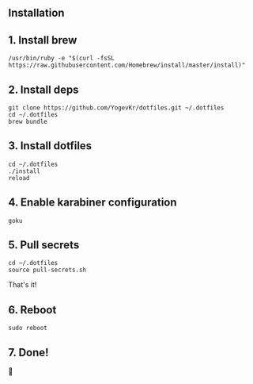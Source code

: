 ## Installation 

## 1. Install brew

```console
/usr/bin/ruby -e "$(curl -fsSL https://raw.githubusercontent.com/Homebrew/install/master/install)"
```

## 2. Install deps

```console
git clone https://github.com/YogevKr/dotfiles.git ~/.dotfiles
cd ~/.dotfiles
brew bundle
```

## 3. Install dotfiles

```console
cd ~/.dotfiles
./install
reload
```

## 4. Enable karabiner configuration
```console
goku
```

## 5. Pull secrets

```console
cd ~/.dotfiles
source pull-secrets.sh
```

That's it!

## 6. Reboot

```console
sudo reboot
```

## 7. Done!

:beers:
